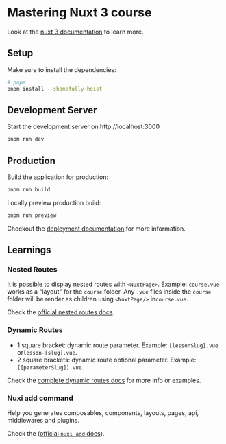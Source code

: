 # Mastering Nuxt 3 course

Look at the [nuxt 3 documentation](https://v3.nuxtjs.org) to learn more.

## Setup

Make sure to install the dependencies:

```bash
# pnpm
pnpm install --shamefully-hoist
```

## Development Server

Start the development server on http://localhost:3000

```bash
pnpm run dev
```

## Production

Build the application for production:

```bash
pnpm run build
```

Locally preview production build:

```bash
pnpm run preview
```

Checkout the [deployment documentation](https://v3.nuxtjs.org/guide/deploy/presets) for more information.

## Learnings

### Nested Routes

It is possible to display nested routes with `<NuxtPage>`.
Example: `course.vue` works as a "layout" for the `course` folder. Any `.vue` files inside the `course` folder will be render as children using `<NuxtPage/>` in`course.vue`.

Check the [official nested routes docs](https://nuxt.com/docs/guide/directory-structure/pages#nested-routes).

### Dynamic Routes

- 1 square bracket: dynamic route parameter. Example: `[lessonSlug].vue` or`lesson-[slug].vue`.
- 2 square brackets: dynamic route optional parameter. Example: `[[parameterSlug]].vue`.

Check the [complete dynamic routes docs](https://nuxt.com/docs/guide/directory-structure/pages#dynamic-routes) for more info or examples.

### Nuxi add command

Help you generates composables, components, layouts, pages, api, middlewares and plugins.

Check the ([official `nuxi add` docs](https://nuxt.com/docs/api/commands/add#nuxi-add)).
